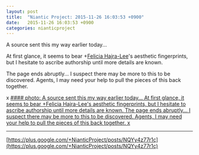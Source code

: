 ```yaml
---
layout: post
title:  "Niantic Project: 2015-11-26 16:03:53 +0900"
date:   2015-11-26 16:03:53 +0900
categories: nianticproject
---
```

A source sent this my way earlier today... 

At first glance, it seems to bear +[Felicia Hajra-Lee](https://plus.google.com/118344555717370644832 "")'s aesthetic fingerprints, but I hesitate to ascribe authorship until more details are known.

The page ends abruptly... I suspect there may be more to this to be discovered. Agents, I may need your help to pull the pieces of this back together.

x
[#### photo: A source sent this my way earlier today...
At first glance, it seems to bear +Felicia Hajra-Lee's aesthetic fingerprints, but I hesitate to ascribe authorship until more details are known.
The page ends abruptly... I suspect there may be more to this to be discovered. Agents, I may need your help to pull the pieces of this back together.
x](https://lh3.googleusercontent.com/-V2exJecEhM4/Vlau1A8pFKI/AAAAAAAAhtk/K_m3JzP0ekU/w1600-h2071/TheThief1.png "")
- - -
[https://plus.google.com/+NianticProject/posts/NQYy4z77r1c](https://plus.google.com/+NianticProject/posts/NQYy4z77r1c)
